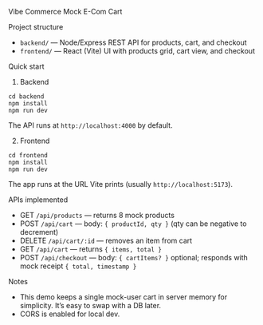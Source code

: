 Vibe Commerce Mock E-Com Cart

Project structure

- `backend/` — Node/Express REST API for products, cart, and checkout
- `frontend/` — React (Vite) UI with products grid, cart view, and checkout

Quick start

1) Backend

```
cd backend
npm install
npm run dev
```

The API runs at `http://localhost:4000` by default.

2) Frontend

```
cd frontend
npm install
npm run dev
```

The app runs at the URL Vite prints (usually `http://localhost:5173`).

APIs implemented

- GET `/api/products` — returns 8 mock products
- POST `/api/cart` — body: `{ productId, qty }` (qty can be negative to decrement)
- DELETE `/api/cart/:id` — removes an item from cart
- GET `/api/cart` — returns `{ items, total }`
- POST `/api/checkout` — body: `{ cartItems? }` optional; responds with mock receipt `{ total, timestamp }`

Notes

- This demo keeps a single mock-user cart in server memory for simplicity. It’s easy to swap with a DB later.
- CORS is enabled for local dev.


